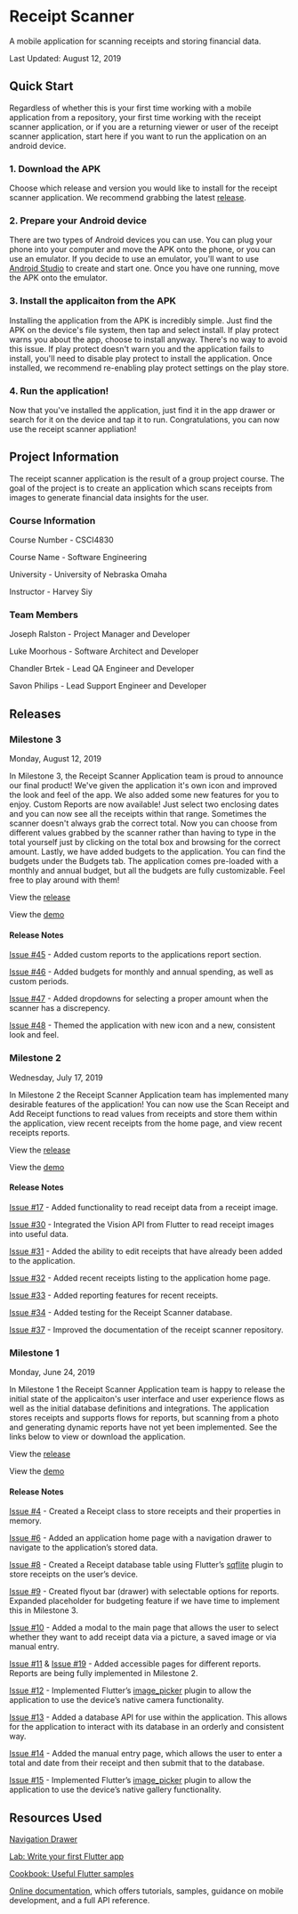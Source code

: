 # Receipt Scanner

A mobile application for scanning receipts and storing financial data.

Last Updated: August 12, 2019

## Quick Start

Regardless of whether this is your first time working with a mobile application from a repository, your first time working with the receipt scanner application, or if you are a returning viewer or user of the receipt scanner application, start here if you want to run the application on an android device.

### 1. Download the APK

Choose which release and version you would like to install for the receipt scanner application. We recommend grabbing the latest [release](https://github.com/chandlerbrtek/receiptscanner/releases). 

### 2. Prepare your Android device

There are two types of Android devices you can use. You can plug your phone into your computer and move the APK onto the phone, or you can use an emulator. If you decide to use an emulator, you'll want to use [Android Studio](https://developer.android.com/studio) to create and start one. Once you have one running, move the APK onto the emulator.

### 3. Install the applicaiton from the APK

Installing the application from the APK is incredibly simple. Just find the APK on the device's file system, then tap and select install. If play protect warns you about the app, choose to install anyway. There's no way to avoid this issue. If play protect doesn't warn you and the application fails to install, you'll need to disable play protect to install the application. Once installed, we recommend re-enabling play protect settings on the play store.

### 4. Run the application!

Now that you've installed the application, just find it in the app drawer or search for it on the device and tap it to run. Congratulations, you can now use the receipt scanner appliation!

## Project Information

The receipt scanner application is the result of a group project course. The goal of the project is to create an application which scans receipts from images to generate financial data insights for the user.

### Course Information

Course Number - CSCI4830

Course Name - Software Engineering

University - University of Nebraska Omaha

Instructor - Harvey Siy

### Team Members

Joseph Ralston - Project Manager and Developer

Luke Moorhous - Software Architect and Developer

Chandler Brtek - Lead QA Engineer and Developer

Savon Philips - Lead Support Engineer and Developer

## Releases

### Milestone 3

Monday, August 12, 2019

In Milestone 3, the Receipt Scanner Application team is proud to announce our final product!
We've given the application it's own icon and improved the look and feel of the app. We also
added some new features for you to enjoy. Custom Reports are now available! Just select two
enclosing dates and you can now see all the receipts within that range. Sometimes the scanner
doesn't always grab the correct total. Now you can choose from different values grabbed by
the scanner rather than having to type in the total yourself just by clicking on the total
box and browsing for the correct amount. Lastly, we have added budgets to the application.
You can find the budgets under the Budgets tab. The application comes pre-loaded with a
monthly and annual budget, but all the budgets are fully customizable. Feel free to play
around with them!

View the [release](https://github.com/chandlerbrtek/receiptscanner/releases/tag/milestone_3)

View the [demo](https://use.vg/R0rEi9)

#### Release Notes

[Issue #45](https://github.com/chandlerbrtek/receiptscanner/issues/45) - Added custom reports
to the applications report section.

[Issue #46](https://github.com/chandlerbrtek/receiptscanner/issues/46) - Added budgets for
monthly and annual spending, as well as custom periods.

[Issue #47](https://github.com/chandlerbrtek/receiptscanner/issues/47) - Added dropdowns for
selecting a proper amount when the scanner has a discrepency.

[Issue #48](https://github.com/chandlerbrtek/receiptscanner/issues/48) - Themed the application
with new icon and a new, consistent look and feel.

### Milestone 2

Wednesday, July 17, 2019

In Milestone 2 the Receipt Scanner Application team has implemented many desirable features of the application! You can now use the Scan Receipt and Add Receipt functions to read values from receipts and store them within the application, view recent receipts from the home page, and view recent receipts reports.

View the [release](https://github.com/chandlerbrtek/receiptscanner/releases/tag/milestone_2)

View the [demo](https://app.vidgrid.com/view/iPWydvakB1MU)

#### Release Notes

[Issue #17](https://github.com/chandlerbrtek/receiptscanner/issues/17) - Added functionality to read receipt data from a receipt image.

[Issue #30](https://github.com/chandlerbrtek/receiptscanner/issues/30) - Integrated the Vision API from Flutter to read receipt images into useful data.

[Issue #31](https://github.com/chandlerbrtek/receiptscanner/issues/31) - Added the ability to edit receipts that have already been added to the application.

[Issue #32](https://github.com/chandlerbrtek/receiptscanner/issues/32) - Added recent receipts listing to the application home page.

[Issue #33](https://github.com/chandlerbrtek/receiptscanner/issues/33) - Added reporting features for recent receipts.

[Issue #34](https://github.com/chandlerbrtek/receiptscanner/issues/34) - Added testing for the Receipt Scanner database.

[Issue #37](https://github.com/chandlerbrtek/receiptscanner/issues/37) - Improved the documentation of the receipt scanner repository.

### Milestone 1

Monday, June 24, 2019

In Milestone 1 the Receipt Scanner Application team is happy to release the initial state of the applicaiton's user interface and user experience flows as well as the initial database definitions and integrations. The application stores receipts and supports flows for reports, but scanning from a photo and generating dynamic reports have not yet been implemented. See the links below to view or download the application.


View the [release](https://github.com/chandlerbrtek/receiptscanner/releases/tag/milestone_1)

View the [demo](https://youtu.be/Djsdb5ymcoo)

#### Release Notes

[Issue #4](https://github.com/chandlerbrtek/receiptscanner/issues/4) - Created a Receipt class to store receipts and their properties in memory.

[Issue #6](https://github.com/chandlerbrtek/receiptscanner/issues/6) - Added an application home page with a navigation drawer to navigate to the application’s stored data.

[Issue #8](https://github.com/chandlerbrtek/receiptscanner/issues/8) - Created a Receipt database table using Flutter’s [sqflite](https://pub.dev/packages/sqflite) plugin to store receipts on the user’s device.

[Issue #9](https://github.com/chandlerbrtek/receiptscanner/issues/9) - Created flyout bar (drawer) with selectable options for reports. Expanded placeholder for budgeting feature if we have time to implement this in Milestone 3.

[Issue #10](https://github.com/chandlerbrtek/receiptscanner/issues/10) - Added a modal to the main page that allows the user to select whether they want to add receipt data via a picture, a saved image or via manual entry.

[Issue #11](https://github.com/chandlerbrtek/receiptscanner/issues/11) & [Issue #19](https://github.com/chandlerbrtek/receiptscanner/issues/19) - Added accessible pages for different reports. Reports are being fully implemented in Milestone 2.

[Issue #12](https://github.com/chandlerbrtek/receiptscanner/issues/12) - Implemented Flutter’s [image_picker](https://pub.dev/packages/image_picker) plugin to allow the application to use the device’s native camera functionality.

[Issue #13](https://github.com/chandlerbrtek/receiptscanner/issues/13) - Added a database API for use within the application. This allows for the application to interact with its database in an orderly and consistent way.

[Issue #14](https://github.com/chandlerbrtek/receiptscanner/issues/14) - Added the manual entry page, which allows the user to enter a total and date from their receipt and then submit that to the database.

[Issue #15](https://github.com/chandlerbrtek/receiptscanner/issues/15) - Implemented Flutter’s [image_picker](https://pub.dev/packages/image_picker) plugin to allow the application to use the device’s native gallery functionality.

## Resources Used

[Navigation Drawer](https://medium.com/flutterpub/navigation-drawer-using-flutter-cc8a5cfcab90)

[Lab: Write your first Flutter app](https://flutter.dev/docs/get-started/codelab)

[Cookbook: Useful Flutter samples](https://flutter.dev/docs/cookbook)

[Online documentation](https://flutter.dev/docs), which offers tutorials, 
samples, guidance on mobile development, and a full API reference.
